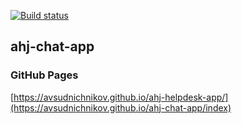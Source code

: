 [![Build status](https://ci.appveyor.com/api/projects/status/wj9ecq47n8iigxuo?svg=true)](https://ci.appveyor.com/project/avsudnichnikov/ahj-chat-app)
## ahj-chat-app
### GitHub Pages
[https://avsudnichnikov.github.io/ahj-helpdesk-app/](https://avsudnichnikov.github.io/ahj-chat-app/index)
